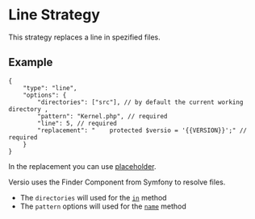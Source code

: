 
# Line Strategy

This strategy replaces a line in spezified files.

## Example

```json5
{
    "type": "line",
    "options": {
        "directories": ["src"], // by default the current working directory ,
        "pattern": "Kernel.php", // required 
        "line": 5, // required
        "replacement": "    protected $versio = '{{VERSION}}';" // required
    }
}
```

In the replacement you can use [placeholder](placeholder.md).

Versio uses the Finder Component from Symfony to resolve files.
- The `directories` will used for the [`in`](https://symfony.com/doc/current/components/finder.html#location) method
- The `pattern` options will used for the [`name`](https://symfony.com/doc/current/components/finder.html#file-name) method
